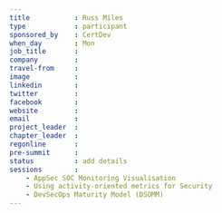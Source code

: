 ```yaml
---
title           : Russ Miles
type            : participant
sponsored_by    : CertDev
when_day        : Mon
job_title       :
company         :
travel-from     :
image           :
linkedin        :
twitter         :
facebook        :
website         :
email           :
project_leader  :
chapter_leader  :
regonline       :
pre-summit      :
status          : add details
sessions        :
    - AppSec SOC Monitoring Visualisation
    - Using activity-oriented metrics for Security
    - DevSecOps Maturity Model (DSOMM)
---
```


<!-- put more details about participant here -->
